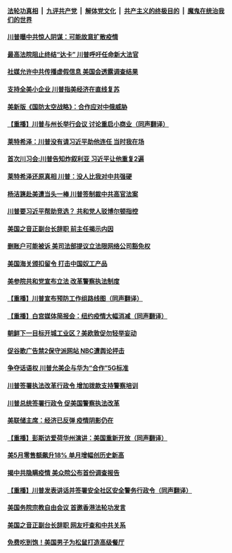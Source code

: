 

####  [法轮功真相](../../../../basic/blob/master/README.md?t=06191431) &nbsp;|&nbsp; [九评共产党](../../../../9ping.md/blob/master/README.md?t=06191431) &nbsp;|&nbsp; [解体党文化](../../../../jtdwh.md/blob/master/README.md?t=06191431)  &nbsp;|&nbsp; [共产主义的终极目的](../../../../gczydzjmd.md/blob/master/README.md?t=06191431) &nbsp;|&nbsp; [魔鬼在统治我们的世界](../../../../mgztzwmdsj.md/blob/master/README.md?t=06191431) 

#### [川普曝中共惊人阴谋：可能故意扩散疫情](../pages/prog203/a102874580.md?t=06191431) 

#### [最高法院阻止终结“达卡” 川普呼吁任命新大法官](../pages/prog203/a102874551.md?t=06191431) 

#### [社媒允许中共传播虚假信息 美国会透露调查结果](../pages/prog203/a102874392.md?t=06191431) 

#### [支持全美小企业 川普指美经济在直线复苏](../pages/prog203/a102874435.md?t=06191431) 

#### [美新版《国防太空战略》：合作应对中俄威胁](../pages/prog203/a102874413.md?t=06191431) 

#### [【重播】川普与州长举行会议 讨论重启小商业（同声翻译）](../pages/prog203/a102874326.md?t=06191431) 

#### [莱特希泽：川普没有请习近平助他连任 当时我在场](../pages/prog203/a102874234.md?t=06191431) 

#### [首次川习会:川普告知炸叙利亚 习近平让他重复2遍](../pages/prog203/a102874314.md?t=06191431) 

#### [莱特希泽还原真相 川普：没人比我对中共强硬](../pages/prog203/a102874251.md?t=06191431) 

#### [杨洁篪赴美遭当头一棒 川普签制裁中共高官法案](../pages/prog203/a102873739.md?t=06191431) 

#### [川普要习近平帮助竞选？ 共和党人驳博尔顿指控](../pages/prog203/a102873716.md?t=06191431) 

#### [美国之音正副台长辞职  前主任揭示内因](../pages/prog203/a102873635.md?t=06191431) 

#### [删账户可能被诉 美司法部提议立法限网络公司豁免权](../pages/prog203/a102873564.md?t=06191431) 

#### [美国海关颁扣留令 打击中国奴工产品](../pages/prog203/a102873494.md?t=06191431) 

#### [美参院共和党宣布立法 改革警察执法制度](../pages/prog203/a102873464.md?t=06191431) 

#### [【重播】川普宣布预防工作组路线图（同声翻译）](../pages/prog203/a102873456.md?t=06191431) 

#### [【重播】白宫媒体简报会：纽约疫情大幅消减（同声翻译）](../pages/prog203/a102873445.md?t=06191431) 

#### [朝鲜下一目标开城工业区？美欧敦促勿轻举妄动](../pages/prog203/a102872916.md?t=06191431) 

#### [促谷歌广告禁2保守派网站 NBC遭舆论抨击](../pages/prog203/a102872879.md?t=06191431) 

#### [争夺话语权 川普允美企与华为“合作”5G标准](../pages/prog203/a102872672.md?t=06191431) 

#### [川普签署执法改革行政令 增加拨款支持警察培训](../pages/prog203/a102872752.md?t=06191431) 

#### [川普总统签署行政令 促美国警察执法改革](../pages/prog203/a102872768.md?t=06191431) 

#### [美联储主席：经济已反弹 疫情阴影仍在](../pages/prog203/a102872736.md?t=06191431) 

#### [【重播】彭斯访爱荷华州演讲：美国重新开放（同声翻译）](../pages/prog203/a102872629.md?t=06191431) 

#### [美5月零售额飙升18% 单月增幅创历史新高](../pages/prog203/a102872617.md?t=06191431) 

#### [揭中共隐瞒疫情 美众院公布首份调查报告](../pages/prog203/a102872567.md?t=06191431) 

#### [【重播】川普发表讲话并签署安全社区安全警务行政令（同声翻译）](../pages/prog203/a102871681.md?t=06191431) 

#### [美国务院宗教自由会议 首邀香港法轮功发言](../pages/prog203/a102872317.md?t=06191431) 

#### [美国之音正副台长辞职 网友吁查和中共关系](../pages/prog203/a102872217.md?t=06191431) 

#### [免费吃到饱！美国男子为松鼠打造高级餐厅](../pages/prog203/a102872121.md?t=06191431) 

